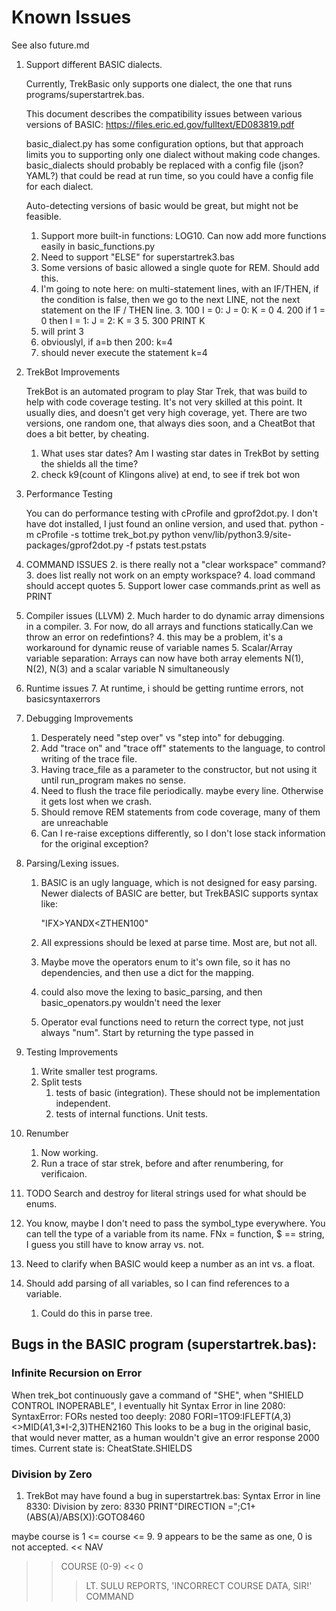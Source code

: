 # Known Issues
See also future.md

1. Support different BASIC dialects. 
   
   Currently, TrekBasic only supports one dialect, the one that runs 
   programs/superstartrek.bas. 
   
   This document describes the compatibility issues between various versions of BASIC: 
    https://files.eric.ed.gov/fulltext/ED083819.pdf
   
   basic_dialect.py has some configuration options,
   but that approach limits you to supporting only one dialect without
   making code changes. basic_dialects should probably be replaced with 
   a config file (json? YAML?) that could be read at run time, so you could 
   have a config file for each dialect.
   
   Auto-detecting versions of basic would be great, but might not be feasible.
   1. Support more built-in functions: LOG10. Can now add more functions easily in basic_functions.py 
   1. Need to support "ELSE" for superstartrek3.bas
   1. Some versions of basic allowed a single quote for REM. Should add this.
   2. I'm going to note here: on multi-statement lines, with an IF/THEN, if the condition is false, then 
   we go to the next LINE, not the next statement on the IF / THEN line. 
      3. 100 I = 0: J = 0: K = 0
      4. 200 if 1 = 0 then I = 1: J = 2: K = 3
      5. 300 PRINT K
   6. will print 3
   7. obviouslyl, if a=b then 200: k=4
   8. should never execute the statement k=4

1. TrekBot Improvements
   
   TrekBot is an automated program to play Star Trek, that was build to help with code coverage testing. It's not very
   skilled at this point. It usually dies, and doesn't get very high coverage, yet.
   There are two versions, one random one, that always dies soon, and a CheatBot that does a bit better,
   by cheating.
   1. What uses star dates? Am I wasting star dates in TrekBot by setting the shields all 
   the time?
   1. check k9(count of Klingons alive)  at end, to see if trek bot won

1. Performance Testing
   
   You can do performance testing with cProfile and gprof2dot.py. 
   I don't have dot installed, I just found an online version, and used that. 
    python -m cProfile  -s tottime trek_bot.py 
    python venv/lib/python3.9/site-packages/gprof2dot.py -f pstats test.pstats

1. COMMAND ISSUES
   2. is there really not a "clear workspace" command?
   3. does list really not work on an empty workspace?
   4. load command should accept quotes
   5. Support lower case commands.print as well as PRINT
1. Compiler issues (LLVM)
   2. Much harder to do dynamic array dimensions in a compiler. 
   3. For now, do all arrays and functions statically.Can we throw an error on redefintions?
   4. this may be a problem, it's a workaround for dynamic reuse of variable names
      5. Scalar/Array variable separation: Arrays can now have both array elements N(1), N(2), N(3) and a scalar variable N simultaneously
6. Runtime issues
   7. At runtime, i should be getting runtime errors, not basicsyntaxerrors
2. Debugging Improvements
    1. Desperately need "step over" vs "step into" for debugging.
    1. Add "trace on" and "trace off" statements to the language, to control writing of the trace file.
    1. Having trace_file as a parameter to the constructor, but not using it until run_program makes no sense.
    1. Need to flush the trace file periodically. maybe every line. Otherwise it gets lost when we crash.
    1. Should remove REM statements from code coverage, many of them are unreachable
    1. Can I re-raise exceptions differently, so I don't lose
stack information for the original exception?
1. Parsing/Lexing issues.
   1. BASIC is an ugly language, which is not designed for easy parsing.
      Newer dialects of BASIC are better, but TrekBASIC supports syntax like:

       "IFX>YANDX<ZTHEN100"

    1. All expressions should be lexed at parse time. Most are, but not all.
    1. Maybe move the operators enum to it's own file, so  it has no dependencies, and then use a dict
for the mapping.
    1. could also move the lexing to basic_parsing, and then basic_openators.py wouldn't need the lexer
    1. Operator eval functions need to return the correct type, not just always "num". Start by returning the type passed in
1. Testing Improvements
   1. Write smaller test programs.
    1. Split tests
        1. tests of basic (integration). These should not be implementation independent.
        1. tests of internal functions. Unit tests.
1. Renumber
    1. Now working. 
    1. Run a trace of star strek, before and after renumbering, for verificaion.
1. TODO Search and destroy for literal strings used for what should be enums.
1. You know, maybe I don't need to pass the symbol_type everywhere. You can tell the type of a variable
   from its name. FNx = function, $ == string, I guess you still have to know array vs. not.
1. Need to clarify when BASIC would keep a number as an int vs. a float.
1. Should add parsing of all variables, so I can find references to a variable. 
    1.  Could do this in parse tree.


## Bugs in the BASIC program (superstartrek.bas):

### Infinite Recursion on Error
When trek_bot continuously gave a command of "SHE", when "SHIELD CONTROL INOPERABLE",
I eventually hit
Syntax Error in line 2080: SyntaxError: FORs nested too deeply: 2080 FORI=1TO9:IFLEFT$(A$,3)<>MID$(A1$,3*I-2,3)THEN2160
This looks to be a bug in the original basic, that would never matter, as
a human wouldn't give an error response 2000 times.
Current state is:  CheatState.SHIELDS

### Division by Zero
1. TrekBot may have found a bug in superstartrek.bas: Syntax Error in line 8330: Division by zero: 8330 PRINT"DIRECTION =";C1+(ABS(A)/ABS(X)):GOTO8460

maybe course is 1 <= course <= 9. 9 appears to be the same as one, 0 is not 
accepted.
<< NAV
>> COURSE (0-9)
<< 0
>>>    LT. SULU REPORTS, 'INCORRECT COURSE DATA, SIR!'
>> COMMAND